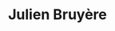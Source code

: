 ---
title: Julien Bruyère
weight: 3
image: images/brewers/julien-bruyere.jpg
favorite: Impala - IPA (2020)
draft: false
---